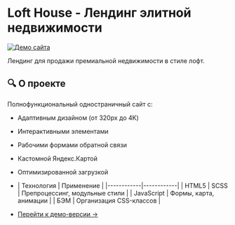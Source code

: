 # Loft House - Лендинг элитной недвижимости

[![Демо сайта](https://img.shields.io/badge/Посмотреть_демо-FF5722?style=for-the-badge)](https://igorzelenov7.github.io/loft-house-website/)

Лендинг для продажи премиальной недвижимости в стиле лофт.

## 🔍 О проекте

Полнофункциональный одностраничный сайт с:
- Адаптивным дизайном (от 320px до 4K)
- Интерактивными элементами
- Рабочими формами обратной связи
- Кастомной Яндекс.Картой
- Оптимизированной загрузкой

- | Технология | Применение |
|------------|------------|
| HTML5 | SCSS | Препроцессинг, модульные стили |
| JavaScript | Формы, карта, анимации |
| БЭМ | Организация CSS-классов |

- [Перейти к демо-версии →](https://igorzelenov7.github.io/loft-house-website/)
